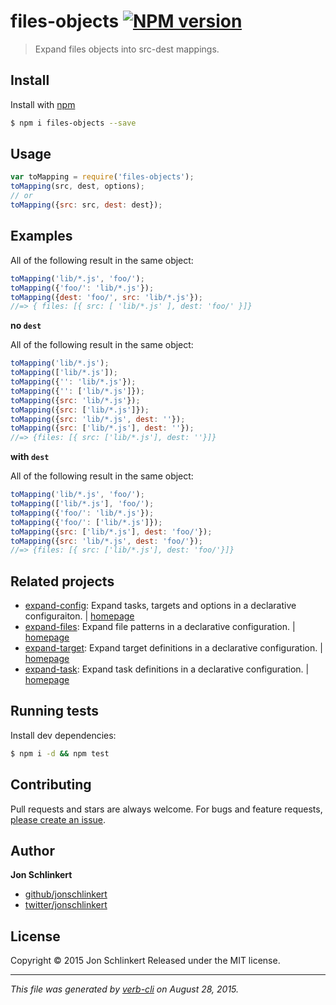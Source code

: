 # files-objects [![NPM version](https://badge.fury.io/js/files-objects.svg)](http://badge.fury.io/js/files-objects)

> Expand files objects into src-dest mappings.

## Install

Install with [npm](https://www.npmjs.com/)

```sh
$ npm i files-objects --save
```

## Usage

```js
var toMapping = require('files-objects');
toMapping(src, dest, options);
// or
toMapping({src: src, dest: dest});
```

## Examples

All of the following result in the same object:

```js
toMapping('lib/*.js', 'foo/');
toMapping({'foo/': 'lib/*.js'});
toMapping({dest: 'foo/', src: 'lib/*.js'});
//=> { files: [{ src: [ 'lib/*.js' ], dest: 'foo/' }]}
```

**no `dest`**

All of the following result in the same object:

```js
toMapping('lib/*.js');
toMapping(['lib/*.js']);
toMapping({'': 'lib/*.js'});
toMapping({'': ['lib/*.js']});
toMapping({src: 'lib/*.js'});
toMapping({src: ['lib/*.js']});
toMapping({src: 'lib/*.js', dest: ''});
toMapping({src: ['lib/*.js'], dest: ''});
//=> {files: [{ src: ['lib/*.js'], dest: ''}]}
```

**with `dest`**

All of the following result in the same object:

```js
toMapping('lib/*.js', 'foo/');
toMapping(['lib/*.js'], 'foo/');
toMapping({'foo/': 'lib/*.js'});
toMapping({'foo/': ['lib/*.js']});
toMapping({src: ['lib/*.js'], dest: 'foo/'});
toMapping({src: 'lib/*.js', dest: 'foo/'});
//=> {files: [{ src: ['lib/*.js'], dest: 'foo/'}]}
```

## Related projects

* [expand-config](https://www.npmjs.com/package/expand-config): Expand tasks, targets and options in a declarative configuraiton. | [homepage](https://github.com/jonschlinkert/expand-config)
* [expand-files](https://www.npmjs.com/package/expand-files): Expand file patterns in a declarative configuration. | [homepage](https://github.com/jonschlinkert/expand-files)
* [expand-target](https://www.npmjs.com/package/expand-target): Expand target definitions in a declarative configuration. | [homepage](https://github.com/jonschlinkert/expand-target)
* [expand-task](https://www.npmjs.com/package/expand-task): Expand task definitions in a declarative configuration. | [homepage](https://github.com/jonschlinkert/expand-task)

## Running tests

Install dev dependencies:

```sh
$ npm i -d && npm test
```

## Contributing

Pull requests and stars are always welcome. For bugs and feature requests, [please create an issue](https://github.com/jonschlinkert/files-objects/issues/new).

## Author

**Jon Schlinkert**

+ [github/jonschlinkert](https://github.com/jonschlinkert)
+ [twitter/jonschlinkert](http://twitter.com/jonschlinkert)

## License

Copyright © 2015 Jon Schlinkert
Released under the MIT license.

***

_This file was generated by [verb-cli](https://github.com/assemble/verb-cli) on August 28, 2015._
